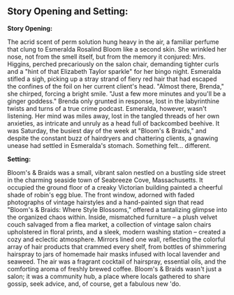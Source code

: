 ## Story Opening and Setting:

**Story Opening:**

The acrid scent of perm solution hung heavy in the air, a familiar perfume that clung to Esmeralda Rosalind Bloom like a second skin. She wrinkled her nose, not from the smell itself, but from the memory it conjured: Mrs. Higgins, perched precariously on the salon chair, demanding tighter curls and a "hint of that Elizabeth Taylor sparkle" for her bingo night. Esmeralda stifled a sigh, picking up a stray strand of fiery red hair that had escaped the confines of the foil on her current client's head. "Almost there, Brenda," she chirped, forcing a bright smile. "Just a few more minutes and you'll be a ginger goddess." Brenda only grunted in response, lost in the labyrinthine twists and turns of a true crime podcast. Esmeralda, however, wasn't listening. Her mind was miles away, lost in the tangled threads of her own anxieties, as intricate and unruly as a head full of backcombed beehive. It was Saturday, the busiest day of the week at "Bloom's & Braids," and despite the constant buzz of hairdryers and chattering clients, a gnawing unease had settled in Esmeralda's stomach. Something felt… different.

**Setting:**

Bloom's & Braids was a small, vibrant salon nestled on a bustling side street in the charming seaside town of Seabreeze Cove, Massachusetts. It occupied the ground floor of a creaky Victorian building painted a cheerful shade of robin's egg blue. The front window, adorned with faded photographs of vintage hairstyles and a hand-painted sign that read "Bloom's & Braids: Where Style Blossoms," offered a tantalizing glimpse into the organized chaos within. Inside, mismatched furniture – a plush velvet couch salvaged from a flea market, a collection of vintage salon chairs upholstered in floral prints, and a sleek, modern washing station – created a cozy and eclectic atmosphere. Mirrors lined one wall, reflecting the colorful array of hair products that crammed every shelf, from bottles of shimmering hairspray to jars of homemade hair masks infused with local lavender and seaweed. The air was a fragrant cocktail of hairspray, essential oils, and the comforting aroma of freshly brewed coffee. Bloom's & Braids wasn't just a salon; it was a community hub, a place where locals gathered to share gossip, seek advice, and, of course, get a fabulous new 'do.
